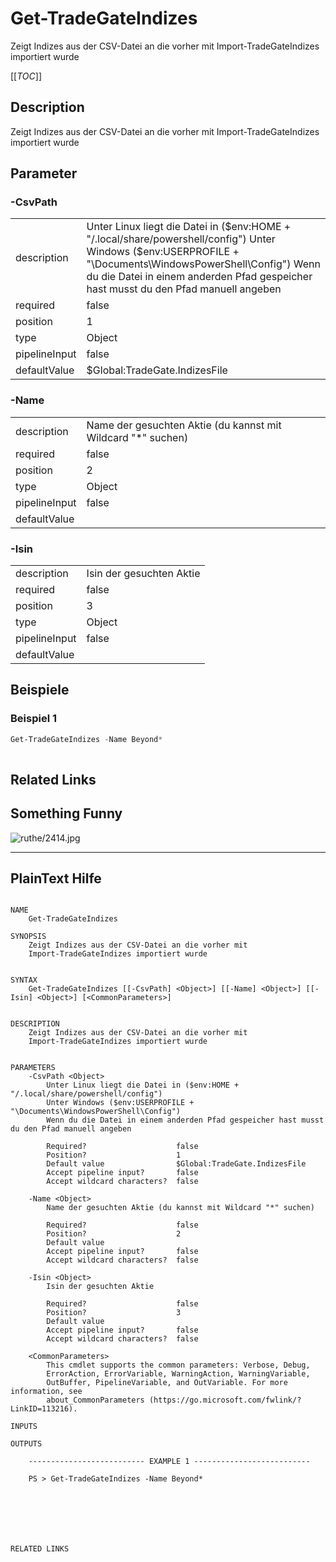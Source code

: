 # Get-TradeGateIndizes
Zeigt Indizes aus der CSV-Datei an die vorher mit
Import-TradeGateIndizes importiert wurde


[[_TOC_]]

## Description


Zeigt Indizes aus der CSV-Datei an die vorher mit
Import-TradeGateIndizes importiert wurde




## Parameter

### -CsvPath


<table><tr><td>description</td><td>
Unter Linux liegt die Datei in ($env:HOME + "/.local/share/powershell/config")
Unter Windows ($env:USERPROFILE + "\Documents\WindowsPowerShell\Config")
Wenn du die Datei in einem anderden Pfad gespeicher hast musst du den Pfad manuell angeben


</td></tr>
<tr><td>required</td><td>false
</td></tr>
<tr><td>position</td><td>1
</td></tr>
<tr><td>type</td><td>Object
</td></tr>
<tr><td>pipelineInput</td><td>false
</td></tr>
<tr><td>defaultValue</td><td>$Global:TradeGate.IndizesFile
</td></tr>
</table>

### -Name


<table><tr><td>description</td><td>
Name der gesuchten Aktie (du kannst mit Wildcard "*" suchen)


</td></tr>
<tr><td>required</td><td>false
</td></tr>
<tr><td>position</td><td>2
</td></tr>
<tr><td>type</td><td>Object
</td></tr>
<tr><td>pipelineInput</td><td>false
</td></tr>
<tr><td>defaultValue</td><td>
</td></tr>
</table>

### -Isin


<table><tr><td>description</td><td>
Isin der gesuchten Aktie


</td></tr>
<tr><td>required</td><td>false
</td></tr>
<tr><td>position</td><td>3
</td></tr>
<tr><td>type</td><td>Object
</td></tr>
<tr><td>pipelineInput</td><td>false
</td></tr>
<tr><td>defaultValue</td><td>
</td></tr>
</table>

## Beispiele

### Beispiel 1
```powershell
Get-TradeGateIndizes -Name Beyond*
     
```
## Related Links


## Something Funny

![ruthe/2414.jpg](../../../doc/resource/comics/ruthe/2414.jpg)

---
## PlainText Hilfe

```

NAME
    Get-TradeGateIndizes
    
SYNOPSIS
    Zeigt Indizes aus der CSV-Datei an die vorher mit
    Import-TradeGateIndizes importiert wurde
    
    
SYNTAX
    Get-TradeGateIndizes [[-CsvPath] <Object>] [[-Name] <Object>] [[-Isin] <Object>] [<CommonParameters>]
    
    
DESCRIPTION
    Zeigt Indizes aus der CSV-Datei an die vorher mit
    Import-TradeGateIndizes importiert wurde
    

PARAMETERS
    -CsvPath <Object>
        Unter Linux liegt die Datei in ($env:HOME + "/.local/share/powershell/config")
        Unter Windows ($env:USERPROFILE + "\Documents\WindowsPowerShell\Config")
        Wenn du die Datei in einem anderden Pfad gespeicher hast musst du den Pfad manuell angeben
        
        Required?                    false
        Position?                    1
        Default value                $Global:TradeGate.IndizesFile
        Accept pipeline input?       false
        Accept wildcard characters?  false
        
    -Name <Object>
        Name der gesuchten Aktie (du kannst mit Wildcard "*" suchen)
        
        Required?                    false
        Position?                    2
        Default value                
        Accept pipeline input?       false
        Accept wildcard characters?  false
        
    -Isin <Object>
        Isin der gesuchten Aktie
        
        Required?                    false
        Position?                    3
        Default value                
        Accept pipeline input?       false
        Accept wildcard characters?  false
        
    <CommonParameters>
        This cmdlet supports the common parameters: Verbose, Debug,
        ErrorAction, ErrorVariable, WarningAction, WarningVariable,
        OutBuffer, PipelineVariable, and OutVariable. For more information, see
        about_CommonParameters (https://go.microsoft.com/fwlink/?LinkID=113216). 
    
INPUTS
    
OUTPUTS
    
    -------------------------- EXAMPLE 1 --------------------------
    
    PS > Get-TradeGateIndizes -Name Beyond*
    
    
    
    
    
    
    
RELATED LINKS


```

